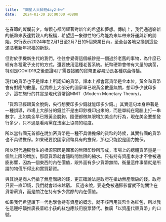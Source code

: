```yaml
---
title:  "冏星人大師班day2-hw"
date:   2024-01-30 10:00:00 +0800
---
```


在春節的燦爛前夕，每顆心都閃耀著對新年的希望和夢想。傳統上，我們通過嶄新的紙幣來表達對親人的祝福，希望這一象徵性的行為能為來年帶來好運與新的開始。央行表示2024年在2月1日至2月7日的5個營業日內，至全台各地兌換到這些滿溢著新年祝福的新鈔。

但對於手機新生代的我們，往往會覺得這個紙鈔是一個過於老舊的事物，為什麼已經有各種電子支付的方式，還要使用這種老舊系統。紙幣硬幣會帶有大量的病菌，特別是COVID19之後更證明了需要接觸的貨幣更容易助長各種病菌傳播。

現代的貨幣也不是課本上所認知的貨幣，課本上都會寫貨幣是金本位，黃金和貨幣會有對應的數量。但實際上大部分的國家早已跟黃金數量無關，想印多少就印多少，這在施行的其實是現代貨幣論MMT（Modern Monetary Theory）。

「貨幣已經跟黃金脫鉤，央行想要印多少錢就能印多少錢。」其實這句本身帶著是一種誤導，市場上大部分的錢並不是由印鈔機印出來的，而是單純在電腦上打一串數字，比如美金早已跟黃金脫鉤，隨便都做無限增加美金的行為，現在美金要想發行多少，只不過是看兩黨在法案上協商的程度。

所以當各國元首都在說加密貨幣是一種不具備擔保的貨幣的時候，其實各國的貨幣也不具備擔保。如果硬要說國家貨幣具有的擔保，那也只能說是國力擔保。

所以現代通膨發生的根源原因是國家的無限印鈔所形成，市場上的總體貨幣量是一個無上限的增加，那麼貨幣就會隨時間無限的縮水。只有持有資產本身才不會被通膨影響，因為一個東西的內在價值，跟外面有多少貨幣無關，衡量這件事情就是所謂的物價所得比和實質薪資。

與其說是商人們搶了無產階級的錢，更正確說法是政府在搶劫無產階級的錢。政府只要一直印錢，我們就會越來越窮。
反過來說，要避免被通膨影響就不能關注在貨幣薪資，而是關注在持有多少實際的內在價值。

如果我們希望讓下一代也學會持有資產的概念，就不該再用貨幣作為紅包，所以我在這邊呼籲推廣長輩給小孩的紅包應該用股票替代。推廣「以資產代替貨幣」的口號。